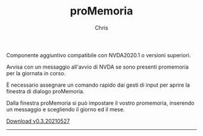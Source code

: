 ﻿---
layout: post
title: proMemoria
author: Chris
---

Componente aggiuntivo compatibile con NVDA2020.1 o versioni superiori.

Avvisa con un messaggio all'avvio di NVDA se sono presenti promemoria per la giornata in corso.

È necessario assegnare un comando rapido dai gesti di input per aprire la finestra di dialogo proMemoria.

 Dalla finestra proMemoria  si può impostare il vostro promemoria, inserendo un messaggio e scegliendo il giorno ed il mese.

[Download v0.3.20210527](https://github.com/Christianlm/proMemoria/releases/download/v0.3.20210527-dev/promemoria-0.3-20210527-dev.nvda-addon)

<audio autoplay="autoplay" preload="auto">
<source src="https://Christianlm.github.io/files/waves/06-fischio06 .wav" type="audio/wav" />
</audio>

---

